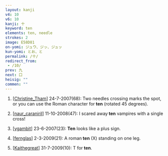 ```yaml
---
layout: kanji
v4: 10
v6: 10
kanji: 十
keyword: ten
elements: ten, needle
strokes: 2
image: E58D81
on-yomi: ジュウ、ジッ、ジュッ
kun-yomi: とお、と
permalink: /十/
redirect_from:
 - /10/
prev: 九
next: 口
heisig: ""
commen: ""
---
```


1) [<a href="http://kanji.koohii.com/profile/Christine_Tham">Christine_Tham</a>] 24-7-2007(68): Two needles crossing marks the spot, or you can use the Roman character for<strong> ten</strong> (rotated 45 degrees).

2) [<a href="http://kanji.koohii.com/profile/naur_caraniril">naur_caraniril</a>] 11-10-2008(47): I scared away<strong> ten</strong> vampires with a single cross!

3) [<a href="http://kanji.koohii.com/profile/vgambit">vgambit</a>] 23-6-2007(23): <strong>Ten</strong> looks like a plus sign.

4) [<a href="http://kanji.koohii.com/profile/fernglas">fernglas</a>] 2-3-2009(21): A roman<strong> ten</strong> (X) standing on one leg.

5) [<a href="http://kanji.koohii.com/profile/Kaithegreat">Kaithegreat</a>] 31-7-2009(10): T for<strong> ten</strong>.

